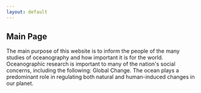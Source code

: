 ```yaml
---
layout: default
---
```


  <h2>Main Page</h2>



 <p>The main purpose of this website is to inform the people of the many studies of oceanography and how important it is for the world. Oceanographic research is important to many of the nation's social concerns, including the following: Global Change. The ocean plays a predominant role in regulating both natural and human-induced changes in our planet.</p>
